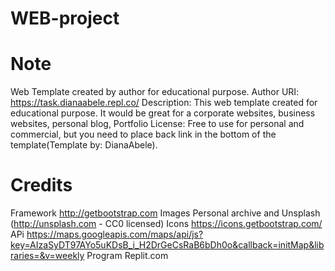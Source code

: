 # WEB-project
Note
====

Web Template created by author for educational purpose.
Author URI: https://task.dianaabele.repl.co/
Description: This web template created for educational purpose. It would be great for a corporate websites, business websites, personal blog, Portfolio
License: Free to use for personal and commercial, but you need to place back link in the bottom of the template(Template by: DianaAbele).


Credits
=======
Framework  http://getbootstrap.com
Images	   Personal archive and Unsplash (http://unsplash.com - CC0 licensed)
Icons	     https://icons.getbootstrap.com/
APi        https://maps.googleapis.com/maps/api/js?key=AIzaSyDT97AYo5uKDsB_i_H2DrGeCsRaB6bDh0o&callback=initMap&libraries=&v=weekly
Program    Replit.com
